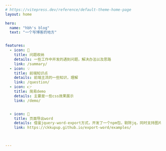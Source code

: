 ```yaml
---
# https://vitepress.dev/reference/default-theme-home-page
layout: home

hero:
  name: "hbh's blog"
  text: "一个写博客的地方"


features:
  - icon: 📖
    title: 问题收纳
    details: 一些工作中开发的遇到问题，解决办法以及思路
    link: /summary/
  - icon: 💡
    title: 前端知识点
    details: 前端主流的一些知识，理解
    link: /question/
  - icon: 👉
    title: 简易demo
    details: 主要是一些css效果展示
    link: /demo/  


  - icon: 🔧
    title: 页面导出word
    details: 借鉴jquery-word-export方式，开发了一个npm包，剔除jq，同时支持图片、以及样式的导出 
    link: https://ckkupup.github.io/export-word/examples/

  

---
```


